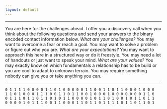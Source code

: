 ```yaml
---
layout: default
---
```




---



You are here for the challenges ahead. I offer you a discovery call when you
think about the following questions and send your answers to the binary encoded
contact information below. *What are your challenges?* You may want to overcome
a fear or reach a goal. You may want to solve a problem or figure out who you
are. *What are your expectations?* You may want to approach this here in a
structured way or do it freestyle. You may need a lot of handouts or just want
to speak your mind. *What are your values?* You may exactly know on which
fundamentals a relationship has to be build or you are cool to adapt to unknown
terrain. You may require something nobody can give you or take anything you can.



---



```
0 1 1 1 1 0 0 0 0 1 1 0 1 0 0 0 0 0 1 1 0 0 1 1 0 1 1 0 0 0 1 0 0 0
1 1 0 1 0 0 0 1 1 1 0 0 1 1 0 1 1 0 0 1 0 0 0 1 0 0 0 0 0 0 0 1 1 0
0 1 1 1 0 1 1 0 1 1 0 1 0 1 1 0 0 0 0 1 0 1 1 0 1 0 0 1 0 1 1 0 1 1
0 0 0 0 1 0 1 1 1 0 0 1 1 0 0 0 1 1 0 1 1 0 1 1 1 1 0 1 1 0 1 1 0 1
```
